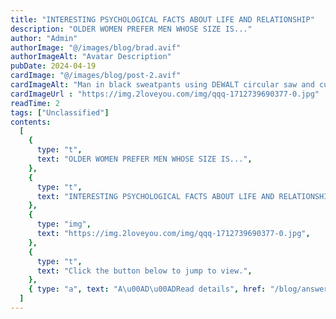 ```yaml
---
title: "INTERESTING PSYCHOLOGICAL FACTS ABOUT LIFE AND RELATIONSHIP"
description: "OLDER WOMEN PREFER MEN WHOSE SIZE IS..."
author: "Admin"
authorImage: "@/images/blog/brad.avif"
authorImageAlt: "Avatar Description"
pubDate: 2024-04-19
cardImage: "@/images/blog/post-2.avif"
cardImageAlt: "Man in black sweatpants using DEWALT circular saw and cutting a wood plank"
cardImageUrl : "https://img.2loveyou.com/img/qqq-1712739690377-0.jpg"
readTime: 2
tags: ["Unclassified"]
contents:
  [
    {
      type: "t",
      text: "OLDER WOMEN PREFER MEN WHOSE SIZE IS...",
    },
    {
      type: "t",
      text: "INTERESTING PSYCHOLOGICAL FACTS ABOUT LIFE AND RELATIONSHIP",
    },
    {
      type: "img",
      text: "https://img.2loveyou.com/img/qqq-1712739690377-0.jpg",
    },
    {
      type: "t",
      text: "Click the button below to jump to view.",
    },
    { type: "a", text: "A\u00AD\u00ADRead details", href: "/blog/answer-1712739690377-493255/" },
  ]
---
```

